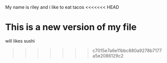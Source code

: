My name is riley and i like to eat tacos
<<<<<<< HEAD

This is a new version of my file
=======
will likes sushi
>>>>>>> c7015e7a6e11bbc880a9278b7177a5e2086129c2
